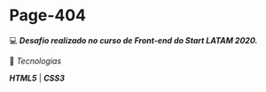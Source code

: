 # Page-404

💻 **_Desafio realizado no curso de Front-end do Start LATAM 2020._**

🚀 _Tecnologias_

**_HTML5_** | **_CSS3_**

